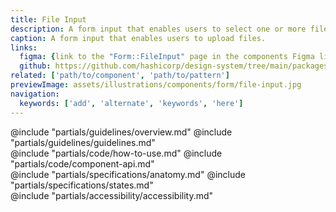 ```yaml
---
title: File Input
description: A form input that enables users to select one or more files from their local device for upload.
caption: A form input that enables users to upload files.
links:
  figma: {link to the "Form::FileInput" page in the components Figma library}
  github: https://github.com/hashicorp/design-system/tree/main/packages/components/addon/components/hds/form/file-input
related: ['path/to/component', 'path/to/pattern']
previewImage: assets/illustrations/components/form/file-input.jpg
navigation:
  keywords: ['add', 'alternate', 'keywords', 'here']
---
```


<section data-tab="Guidelines">
  @include "partials/guidelines/overview.md"
  @include "partials/guidelines/guidelines.md"
</section>

<section data-tab="Code">
  @include "partials/code/how-to-use.md"
  @include "partials/code/component-api.md"
</section>

<section data-tab="Specifications">
  @include "partials/specifications/anatomy.md"
  @include "partials/specifications/states.md"
</section>

<section data-tab="Accessibility">
  @include "partials/accessibility/accessibility.md"
</section>